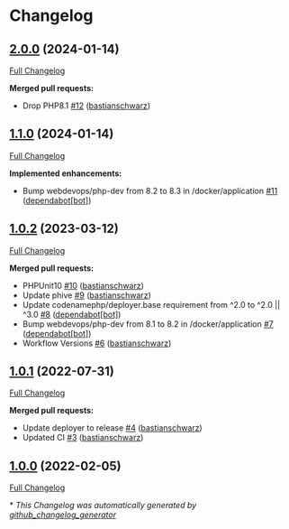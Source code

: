 # Changelog

## [2.0.0](https://github.com/codenamephp/deployer.command/tree/2.0.0) (2024-01-14)

[Full Changelog](https://github.com/codenamephp/deployer.command/compare/1.1.0...2.0.0)

**Merged pull requests:**

- Drop PHP8.1 [\#12](https://github.com/codenamephp/deployer.command/pull/12) ([bastianschwarz](https://github.com/bastianschwarz))

## [1.1.0](https://github.com/codenamephp/deployer.command/tree/1.1.0) (2024-01-14)

[Full Changelog](https://github.com/codenamephp/deployer.command/compare/1.0.2...1.1.0)

**Implemented enhancements:**

- Bump webdevops/php-dev from 8.2 to 8.3 in /docker/application [\#11](https://github.com/codenamephp/deployer.command/pull/11) ([dependabot[bot]](https://github.com/apps/dependabot))

## [1.0.2](https://github.com/codenamephp/deployer.command/tree/1.0.2) (2023-03-12)

[Full Changelog](https://github.com/codenamephp/deployer.command/compare/1.0.1...1.0.2)

**Merged pull requests:**

- PHPUnit10 [\#10](https://github.com/codenamephp/deployer.command/pull/10) ([bastianschwarz](https://github.com/bastianschwarz))
- Update phive [\#9](https://github.com/codenamephp/deployer.command/pull/9) ([bastianschwarz](https://github.com/bastianschwarz))
- Update codenamephp/deployer.base requirement from ^2.0 to ^2.0 || ^3.0 [\#8](https://github.com/codenamephp/deployer.command/pull/8) ([dependabot[bot]](https://github.com/apps/dependabot))
- Bump webdevops/php-dev from 8.1 to 8.2 in /docker/application [\#7](https://github.com/codenamephp/deployer.command/pull/7) ([dependabot[bot]](https://github.com/apps/dependabot))
- Workflow Versions [\#6](https://github.com/codenamephp/deployer.command/pull/6) ([bastianschwarz](https://github.com/bastianschwarz))

## [1.0.1](https://github.com/codenamephp/deployer.command/tree/1.0.1) (2022-07-31)

[Full Changelog](https://github.com/codenamephp/deployer.command/compare/1.0.0...1.0.1)

**Merged pull requests:**

- Update deployer to release [\#4](https://github.com/codenamephp/deployer.command/pull/4) ([bastianschwarz](https://github.com/bastianschwarz))
- Updated CI [\#3](https://github.com/codenamephp/deployer.command/pull/3) ([bastianschwarz](https://github.com/bastianschwarz))

## [1.0.0](https://github.com/codenamephp/deployer.command/tree/1.0.0) (2022-02-05)

[Full Changelog](https://github.com/codenamephp/deployer.command/compare/84d18737da9ccff8afe1dbe387afb9ae2aa9fa6c...1.0.0)



\* *This Changelog was automatically generated by [github_changelog_generator](https://github.com/github-changelog-generator/github-changelog-generator)*
